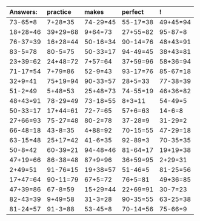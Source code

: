 | Answers: | practice | makes | perfect | ! |
| :--- | :--- | :--- | :--- | :--- |
| 73-65=8 | 7+28=35 | 74-29=45 | 55-17=38 | 49+45=94 | 
| 18+28=46 | 39+29=68 | 9+64=73 | 27+55=82 | 95-87=8 | 
| 76-37=39 | 16+28=44 | 50-16=34 | 90-14=76 | 48+43=91 | 
| 83-5=78 | 80-5=75 | 50-33=17 | 94-49=45 | 38+43=81 | 
| 23+39=62 | 24+48=72 | 7+57=64 | 37+59=96 | 58+36=94 | 
| 71-17=54 | 7+79=86 | 52-9=43 | 93-17=76 | 85-67=18 | 
| 32+9=41 | 75+19=94 | 90-33=57 | 28+5=33 | 77-38=39 | 
| 51-2=49 | 5+48=53 | 25+48=73 | 74-55=19 | 46+36=82 | 
| 48+43=91 | 78-29=49 | 73-18=55 | 8+3=11 | 54-49=5 | 
| 50-33=17 | 17+44=61 | 72-7=65 | 57+6=63 | 14-6=8 | 
| 27+66=93 | 75-27=48 | 80-2=78 | 37-28=9 | 31-29=2 | 
| 66-48=18 | 43-8=35 | 4+88=92 | 70-15=55 | 47-29=18 | 
| 63-15=48 | 25+17=42 | 41-6=35 | 92-89=3 | 70-35=35 | 
| 50-8=42 | 60-39=21 | 94-48=46 | 81-64=17 | 19+19=38 | 
| 47+19=66 | 86-38=48 | 87+9=96 | 36+59=95 | 2+29=31 | 
| 2+49=51 | 91-76=15 | 19+38=57 | 51-46=5 | 81-25=56 | 
| 17+47=64 | 90-11=79 | 67+5=72 | 76+5=81 | 49+36=85 | 
| 47+39=86 | 67-8=59 | 15+29=44 | 22+69=91 | 30-7=23 | 
| 82-43=39 | 9+49=58 | 31-3=28 | 90-35=55 | 63-25=38 | 
| 81-24=57 | 91-3=88 | 53-45=8 | 70-14=56 | 75-66=9 | 

